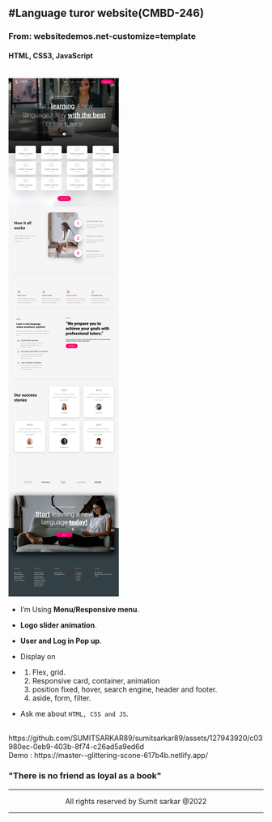 <!--markdown-->
#Language turor website(CMBD-246)
--- 
### From: websitedemos.net-customize=template
#### HTML, CSS3, JavaScript
<br/>

<img src="img/ltw.jpeg" alt="">


<br/>

-  I’m Using  __Menu/Responsive menu__.
-   __Logo slider animation__.
-  __User and Log in Pop up__.
-  Display on
-  1. Flex, grid.
   2. Responsive card, container, animation
   3. position fixed, hover, search engine, header and footer.
   4. aside, form, filter.

-  Ask me about `HTML, CSS and JS`.

<br/>
    https://github.com/SUMITSARKAR89/sumitsarkar89/assets/127943920/c03980ec-0eb9-403b-8f74-c26ad5a9ed6d
    <br/>
Demo : https://master--glittering-scone-617b4b.netlify.app/
    
   ### __"There is no friend as loyal as a book"__ 

<hr/>
 <p style="text-align:center" style="color:#fefe" >All rights reserved by Sumit sarkar @2022</p>
<hr/>


<!-- --link-- -->
[facebooklink]: https://www.facebook.com/sumitsarkar89
[linkedinlink]:https://www.linkedin.com/in/sumitsarkar89/
[gmaillink]: www.sumitopticalit89@gmail.com
[githublink]: https://github.com/SUMITSARKAR89
[cvlink]:https://drive.google.com/file/d/1CTEwnPjn2WZW2E9qf5NDFViXcVLVEMD-/view?usp=drive_link


